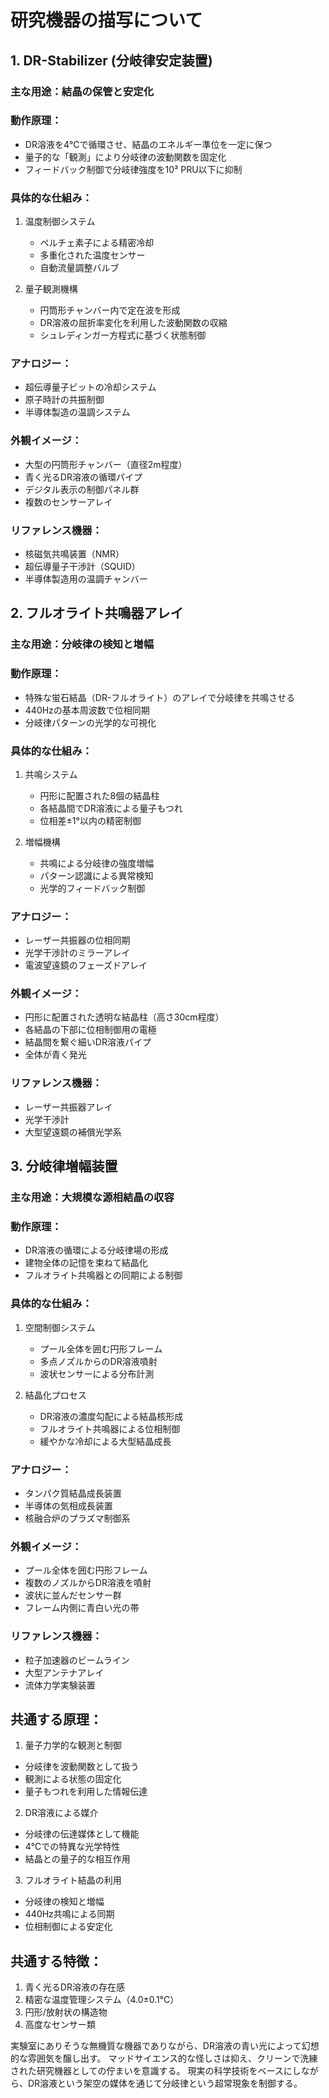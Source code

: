 # 研究機器の描写について

## 1. DR-Stabilizer (分岐律安定装置)

### 主な用途：結晶の保管と安定化

### 動作原理：
- DR溶液を4℃で循環させ、結晶のエネルギー準位を一定に保つ
- 量子的な「観測」により分岐律の波動関数を固定化
- フィードバック制御で分岐律強度を10³ PRU以下に抑制

### 具体的な仕組み：
1. 温度制御システム
   - ペルチェ素子による精密冷却
   - 多重化された温度センサー
   - 自動流量調整バルブ

2. 量子観測機構
   - 円筒形チャンバー内で定在波を形成
   - DR溶液の屈折率変化を利用した波動関数の収縮
   - シュレディンガー方程式に基づく状態制御

### アナロジー：
- 超伝導量子ビットの冷却システム
- 原子時計の共振制御
- 半導体製造の温調システム

### 外観イメージ：
- 大型の円筒形チャンバー（直径2m程度）
- 青く光るDR溶液の循環パイプ
- デジタル表示の制御パネル群
- 複数のセンサーアレイ

### リファレンス機器：
- 核磁気共鳴装置（NMR）
- 超伝導量子干渉計（SQUID）
- 半導体製造用の温調チャンバー


## 2. フルオライト共鳴器アレイ

### 主な用途：分岐律の検知と増幅

### 動作原理：
- 特殊な蛍石結晶（DR-フルオライト）のアレイで分岐律を共鳴させる
- 440Hzの基本周波数で位相同期
- 分岐律パターンの光学的な可視化

### 具体的な仕組み：
1. 共鳴システム
   - 円形に配置された8個の結晶柱
   - 各結晶間でDR溶液による量子もつれ
   - 位相差±1°以内の精密制御

2. 増幅機構
   - 共鳴による分岐律の強度増幅
   - パターン認識による異常検知
   - 光学的フィードバック制御

### アナロジー：
- レーザー共振器の位相同期
- 光学干渉計のミラーアレイ
- 電波望遠鏡のフェーズドアレイ

### 外観イメージ：
- 円形に配置された透明な結晶柱（高さ30cm程度）
- 各結晶の下部に位相制御用の電極
- 結晶間を繋ぐ細いDR溶液パイプ
- 全体が青く発光

### リファレンス機器：
- レーザー共振器アレイ
- 光学干渉計
- 大型望遠鏡の補償光学系


## 3. 分岐律増幅装置

### 主な用途：大規模な源相結晶の収容

### 動作原理：
- DR溶液の循環による分岐律場の形成
- 建物全体の記憶を束ねて結晶化
- フルオライト共鳴器との同期による制御

### 具体的な仕組み：
1. 空間制御システム
   - プール全体を囲む円形フレーム
   - 多点ノズルからのDR溶液噴射
   - 波状センサーによる分布計測

2. 結晶化プロセス
   - DR溶液の濃度勾配による結晶核形成
   - フルオライト共鳴器による位相制御
   - 緩やかな冷却による大型結晶成長

### アナロジー：
- タンパク質結晶成長装置
- 半導体の気相成長装置
- 核融合炉のプラズマ制御系

### 外観イメージ：
- プール全体を囲む円形フレーム
- 複数のノズルからDR溶液を噴射
- 波状に並んだセンサー群
- フレーム内側に青白い光の帯

### リファレンス機器：
- 粒子加速器のビームライン
- 大型アンテナアレイ
- 流体力学実験装置


## 共通する原理：

1. 量子力学的な観測と制御
- 分岐律を波動関数として扱う
- 観測による状態の固定化
- 量子もつれを利用した情報伝達

2. DR溶液による媒介
- 分岐律の伝達媒体として機能
- 4℃での特異な光学特性
- 結晶との量子的な相互作用

3. フルオライト結晶の利用
- 分岐律の検知と増幅
- 440Hz共鳴による同期
- 位相制御による安定化

## 共通する特徴：
1. 青く光るDR溶液の存在感
2. 精密な温度管理システム（4.0±0.1℃）
3. 円形/放射状の構造物
4. 高度なセンサー類

実験室にありそうな無機質な機器でありながら、DR溶液の青い光によって幻想的な雰囲気を醸し出す。
マッドサイエンス的な怪しさは抑え、クリーンで洗練された研究機器としての佇まいを意識する。
現実の科学技術をベースにしながら、DR溶液という架空の媒体を通じて分岐律という超常現象を制御する。